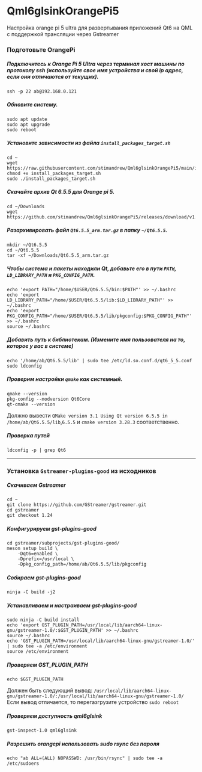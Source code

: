 # Qml6glsinkOrangePi5
Настройка orange pi 5 ultra для развертывания приложений Qt6 на QML с поддержкой трансляции через Gstreamer

### Подготовьте OrangePi
##### Подключитесь к Orange Pi 5 Ultra через терминал хост машины по протоколу ssh (используйте свое имя устройства и свой ip адрес, если они отличаются от текущих).
```
ssh -p 22 ab@192.168.0.121
```
##### Обновите систему.
```
sudo apt update
sudo apt upgrade
sudo reboot
```
##### Установите зависимости из файла ```install_packages_target.sh```
```
cd ~
wget https://raw.githubusercontent.com/stimandrew/Qml6glsinkOrangePi5/main/install_packages_target.sh
chmod +x install_packages_target.sh
sudo ./install_packages_target.sh
```
##### Скачайте архив Qt 6.5.5 для Orange pi 5.
```
cd ~/Downloads
wget https://github.com/stimandrew/Qml6glsinkOrangePi5/releases/download/v1.0.0/Qt6.5.5_arm.tar.gz
```
##### Разархивировать файл ```Qt6.5.5_arm.tar.gz``` в папку ```~/Qt6.5.5```.
```
mkdir ~/Qt6.5.5
cd ~/Qt6.5.5
tar -xf ~/Downloads/Qt6.5.5_arm.tar.gz
```
##### Чтобы система и пакеты находили Qt, добавьте его в пути ```PATH```, ```LD_LIBRARY_PATH``` и ```PKG_CONFIG_PATH```.
```
echo 'export PATH="/home/$USER/Qt6.5.5/bin:$PATH"' >> ~/.bashrc
echo 'export LD_LIBRARY_PATH="/home/$USER/Qt6.5.5/lib:$LD_LIBRARY_PATH"' >> ~/.bashrc
echo 'export PKG_CONFIG_PATH="/home/$USER/Qt6.5.5/lib/pkgconfig:$PKG_CONFIG_PATH"' >> ~/.bashrc
source ~/.bashrc
```
##### Добавить путь к библиотекам. (Измените имя пользователя на то, которое у вас в системе)
```
echo '/home/ab/Qt6.5.5/lib' | sudo tee /etc/ld.so.conf.d/qt6_5_5.conf
sudo ldconfig
```
##### Проверим настройки ```qmake``` как системный.
```
qmake --version
pkg-config --modversion Qt6Core
qt-cmake --version
```
Должно вывести ```QMake version 3.1 Using Qt version 6.5.5 in /home/ab/Qt6.5.5/lib```,```6.5.5``` и ```cmake version 3.28.3``` соответственно.
##### Проверка путей
```
ldconfig -p | grep Qt6
```
--------------------------------------------------------
### Установка ```Gstreamer-plugins-good``` из исходников
##### Скачиваем Gstreamer
```
cd ~
git clone https://github.com/GStreamer/gstreamer.git
cd gstreamer
git checkout 1.24
```
##### Конфигурируем gst-plugins-good
```
cd gstreamer/subprojects/gst-plugins-good/
meson setup build \
    -Dqt6=enabled \
    -Dprefix=/usr/local \
    -Dpkg_config_path=/home/ab/Qt6.5.5/lib/pkgconfig
```
##### Собираем gst-plugins-good
```
ninja -C build -j2
```
##### Устанавливаем и настраиваем gst-plugins-good
```
sudo ninja -C build install
echo 'export GST_PLUGIN_PATH=/usr/local/lib/aarch64-linux-gnu/gstreamer-1.0/:$GST_PLUGIN_PATH' >> ~/.bashrc
source ~/.bashrc
echo 'GST_PLUGIN_PATH=/usr/local/lib/aarch64-linux-gnu/gstreamer-1.0/' | sudo tee -a /etc/environment
source /etc/environment
```
##### Проверяем GST_PLUGIN_PATH
```
echo $GST_PLUGIN_PATH
```
Должен быть следующий вывод: ```/usr/local/lib/aarch64-linux-gnu/gstreamer-1.0/:/usr/local/lib/aarch64-linux-gnu/gstreamer-1.0/```
Если вывод отличается, то перегазгрузите устройство ```sudo reboot```
##### Проверяем доступность qml6glsink
```
gst-inspect-1.0 qml6glsink
```
##### Разрешить orangepi использовать sudo rsync без пароля
```
echo "ab ALL=(ALL) NOPASSWD: /usr/bin/rsync" | sudo tee -a /etc/sudoers
```
